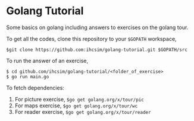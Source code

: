 Golang Tutorial
===============

Some basics on golang including answers to exercises on the golang tour.

To get all the codes, clone this repository to your `$GOPATH` workspace,

`$git clone https://github.com:ihcsim/golang-tutorial.git $GOPATH/src`

To run the answer of an exercise,

```
$ cd github.com/ihcsim/golang-tutorial/<folder_of_exercise>
$ go run main.go
```
 
To fetch dependencies:

1. For picture exercise, `$go get golang.org/x/tour/pic`
2. For maps exercise, `$go get golang.org/x/tour/wc`
3. For reader exercise, `$go get golang.org/x/tour/reader`
